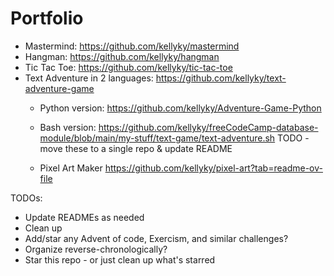 # Portfolio

- Mastermind: https://github.com/kellyky/mastermind
- Hangman: https://github.com/kellyky/hangman
- Tic Tac Toe: https://github.com/kellyky/tic-tac-toe
- Text Adventure in 2 languages: https://github.com/kellyky/text-adventure-game
  - Python version: https://github.com/kellyky/Adventure-Game-Python
  - Bash version: https://github.com/kellyky/freeCodeCamp-database-module/blob/main/my-stuff/text-game/text-adventure.sh TODO - move these to a single repo & update README
 
  - Pixel Art Maker https://github.com/kellyky/pixel-art?tab=readme-ov-file

TODOs:
- Update READMEs as needed
- Clean up
- Add/star any Advent of code, Exercism, and similar challenges?
- Organize reverse-chronologically?
- Star this repo - or just clean up what's starred
